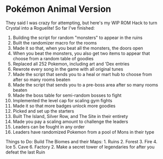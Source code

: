 # Pokémon Animal Version

They said I was crazy for attempting, but here's my WIP ROM Hack to turn Crystal into a Roguelite!
So far I've finished:

1. Building the script for random "monsters" to appear in the ruins
2. Built the randomizer macro for the rooms
3. Made it so that, when you beat all the monsters, the doors open
4. When you beat the monsters, you also get two items to appear that choose from a random table of goodies
5. Replaced all 252 Pokemon, including art and 'Dex entries
6. Rewrote every song in the game with all original tunes
7. Made the script that sends you to a heal or mart hub to choose from after so many rooms beaten
8. Made the script that sends you to a pre-boss area after so many rooms beaten
9. Made the boss table for semi-random bosses to fight
10. Implemented the level cap for scaling gym fights
11. Made it so that more badges unlock more goodies
12. Picked and set up the starters
13. Built The Island, Silver Row, and The Site in their entirety
14. Made you pay a scaling amount to challenge the leaders
15. Leaders can be fought in any order
16. Leaders have randomized Pokemon from a pool of Mons in their type

Things to Do:
Build The Biomes and their Maps:
    1. Ruins
    2. Forest
    3. Fire
    4. Ice
    5. Cave
    6. Factory
2. Make a secret tower of legendaries for after you defeat the last Ruin 
